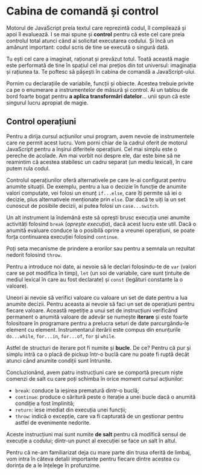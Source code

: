 # Cabina de comandă și control

Motorul de JavaScript preia textul care reprezintă codul, îl compilează și apoi îl evaluează. I se mai spune și **control** pentru că este cel care preia controlul total atunci când ai solicitat executarea codului. Și încă un amănunt important: codul scris de tine se execută o singură dată.

Tu ești cel care a imaginat, raționat și prevăzut totul. Toată această magie este performată de tine în spațiul cel mai prețios din tot universul: imaginația și rațiunea ta. Te poftesc să pășești în cabina de comandă a JavaScript-ului.

Pornim cu declarațiile de variabile, funcții și obiecte. Acestea trebuie privite ca pe o enumerare a instrumentelor de măsură și control. Ai un tablou de bord foarte bogat pentru **a aplica transformări datelor**... unii spun că este singurul lucru apropiat de magie.

## Control operațiuni

Pentru a dirija cursul acțiunilor unui program, avem nevoie de instrumentele care ne permit acest lucru. Vom porni chiar de la cadrul oferit de motorul JavaScript pentru a înșirui diferitele operațiuni. Cel mai simplu este o pereche de acolade. Am mai vorbit noi despre ele, dar este bine să ne reamintim că acestea stabilesc un cadru separat (un mediu lexical), în care putem rula codul.

Controlul operațiunilor oferă alternativele pe care le-ai configurat pentru anumite situații. De exemplu, pentru a lua o decizie în funcție de anumite valori computate, vei folosi un enunț `if...else`, care îți permite să iei o decizie, plus alternativele menționate prin `else`. Dar dacă te uiți la un set cunoscut de posibile decizii, ai putea folosi un `case...switch`.

Un alt instrument la îndemână este să oprești brusc execuția unei anumite activități folosind `break` (*oprește execuția*), dacă acest lucru este util. Dacă o anumită evaluare conduce la o posibilă oprire a vreunei operațiuni, se poate forța continuarea execuției folosind `continue`.

Poți seta mecanisme de prindere a erorilor sau pentru a semnala un rezultat nedorit folosind `throw`.

Pentru a introduce noi date, ai nevoie să le declari folosindu-te de `var` (valori care se pot modifica în timp), `let` (un soi de variabile, care sunt țintuite de mediul lexical în care au fost declarate) și `const` (legături constante la o valoare).

Uneori ai nevoie să verifici valoare cu valoare un set de date pentru a lua anumite decizii. Pentru aceasta ai nevoie să faci un set de operațiuni pentru fiecare valoare. Această repetiție a unui set de instrucțiuni verificând permanent o anumită valoare de adevăr se numește **iterare** și este foarte folositoare în programare pentru a prelucra seturi de date parcurgându-le element cu element. Instrumentarul iterării este compus din enunțurile `do...while`, `for...in`, `for...of`, `for` și `while`.

Astfel de structuri de iterare pot fi numite și **bucle**. De ce? Pentru că pur și simplu intră ca o placă de pickup într-o buclă care nu poate fi ruptă decât atunci când anumite condiții sunt întrunite.

Concluzionând, avem patru instrucțiuni care se comportă precum niște comenzi de salt cu care poți schimba în orice moment cursul acțiunilor:

-   `break`: conduce la ieșirea prematură dintr-o buclă;
-   `continue`: produce o săritură peste o iterație a unei bucle dacă o anumită condiție a fost împlinită;
-   `return`: iese imediat din execuția unei funcții;
-   `throw`: indică o excepție, care va fi capturată de un gestionar pentru astfel de evenimente nedorite.

Aceste instrucțiuni mai sunt numite **de salt** pentru că modifică sensul de execuție a codului; dintr-un punct al execuției se face un salt în altul.

Pentru că ne-am familiarizat deja cu mare parte din trusa oferită de limbaj, vom intra în câteva detalii importante pentru fiecare dintre acestea cu dorința de a le înțelege în profunzime.

